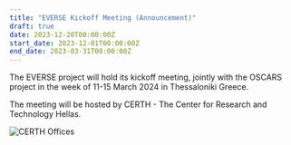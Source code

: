 ```yaml
---
title: "EVERSE Kickoff Meeting (Announcement)"
draft: true
date: 2023-12-20T00:00:00Z
start_date: 2023-12-01T00:00:00Z
end_date: 2023-03-31T00:00:00Z
---
```


The EVERSE project will hold its kickoff meeting, jointly with the OSCARS project in the week of 11-15 March 2024 in Thessaloniki Greece.

The meeting will be hosted by CERTH - The Center for Research and Technology Hellas.

![CERTH Offices](/images/locations/certh-building.jpeg)
